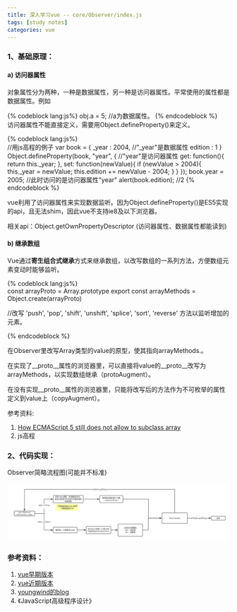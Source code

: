 ```yaml
---
title: 深入学习vue -- core/Observer/index.js
tags: [study notes]
categories: vue
---
```


### 1、基础原理：

#### a) 访问器属性

对象属性分为两种，一种是数据属性，另一种是访问器属性。平常使用的属性都是数据属性。例如

{% codeblock lang:js%}
 obj.a = 5; //a为数据属性。
{% endcodeblock %}    
访问器属性不能直接定义，需要用Object.defineProperty()来定义。

{% codeblock lang:js%}    
    //用js高程的例子
    var book = {
        _year : 2004, //"_year"是数据属性
        edition : 1
    }
    Object.defineProperty(book, "year", { //"year"是访问器属性
        get: function(){
            return this._year;
        },
        set: function(newValue){
            if (newValue > 2004){
                this._year = newValue;
                this.edition += newValue - 2004;
            }
        }
    });
    book.year = 2005; //此时访问的是访问器属性"year"
    alert(book.edition); //2
 {% endcodeblock %}   
 
vue利用了访问器属性来实现数据监听。因为Object.defineProperty()是ES5实现的api，且无法shim，因此vue不支持ie8及以下浏览器。

相关api：Object.getOwnPropertyDescriptor (访问器属性、数据属性都能读到)

#### b) 继承数组

Vue通过**寄生组合式继承**方式来继承数组，以改写数组的一系列方法，方便数组元素变动时能够监听。

{% codeblock lang:js%}  
const arrayProto = Array.prototype 
export const arrayMethods = Object.create(arrayProto)

//改写  'push', 'pop', 'shift', 'unshift', 'splice', 'sort', 'reverse' 方法以监听增加的元素。

{% endcodeblock %}   

在Observer里改写Array类型的value的原型，使其指向arrayMethods.。

在实现了__proto__属性的浏览器里，可以直接将value的__proto__改写为arrayMethods，以实现数组继承（protoAugment）。

在没有实现__proto__属性的浏览器里，只能将改写后的方法作为不可枚举的属性定义到value上（copyAugment）。

参考资料:
1. [How ECMAScript 5 still does not allow to subclass array](http://perfectionkills.com/how-ecmascript-5-still-does-not-allow-to-subclass-an-array/)
2. js高程

### 2、代码实现：

Observer简略流程图(可能并不标准)

![](/images/vue/Observer.png)

### 参考资料：
1. [vue早期版本](https://github.com/vuejs/vue/tree/706c67d1d013577fdbfab258bca78557419cba7c)
2. [vue近期版本](https://github.com/vuejs/vue/tree/0cc8c27a3543b63677f1ac947d404bcda47b26e2) 
3. [youngwind的blog](https://github.com/youngwind/blog)
4. 《JavaScript高级程序设计》
